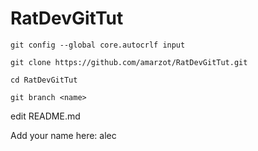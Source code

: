 # RatDevGitTut
```
git config --global core.autocrlf input

git clone https://github.com/amarzot/RatDevGitTut.git

cd RatDevGitTut

git branch <name>
```
edit README.md

Add your name here:
alec